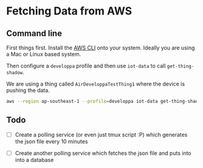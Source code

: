 # Fetching Data from AWS

## Command line

First things first. Install the [AWS CLI](https://aws.amazon.com/cli/) onto your system. Ideally you are using a Mac or Linux based system.

Then configure a ```developpa``` profile and then use ```iot-data``` to call ```get-thing-shadow```.

We are using a thing called ```AirDeveloppaTestThing1``` where the device is pushing the data.

```bash
aws --region ap-southeast-1 --profile=developpa iot-data get-thing-shadow --thing-name AirDeveloppaTestThing1 iottest.txt
```

## Todo

- [ ] Create a polling service (or even just tmux script :P) which generates the json file every 10 minutes
- [ ] Create another polling service which fetches the json file and puts into into a database

